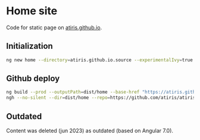 # Home site

Code for static page on [atiris.github.io](https://atiris.github.io/).

## Initialization

```bash
ng new home --directory=atiris.github.io.source --experimentalIvy=true --force=true --prefix=athome --routing=true --style=scss
```

## Github deploy

```bash
ng build --prod --outputPath=dist/home --base-href "https://atiris.github.io/"
ngh --no-silent --dir=dist/home --repo=https://github.com/atiris/atiris.github.io.git --branch=master
```

## Outdated

Content was deleted (jun 2023) as outdated (based on Angular 7.0).
